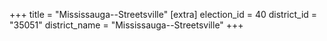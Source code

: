 +++
title = "Mississauga--Streetsville"
[extra]
election_id = 40
district_id = "35051"
district_name = "Mississauga--Streetsville"
+++

